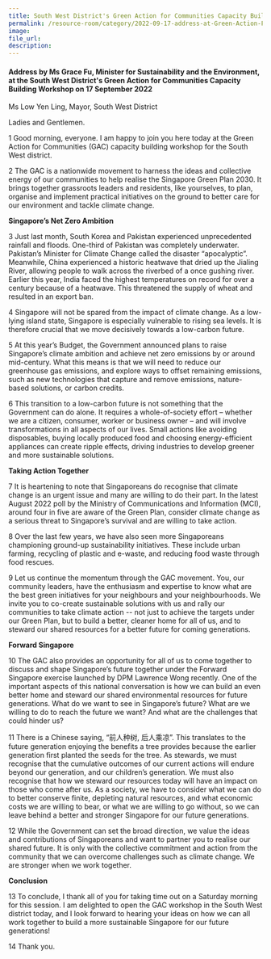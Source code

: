 ```yaml
---  
title: South West District's Green Action for Communities Capacity Building Workshop - Ms Grace Fu  
permalink: /resource-room/category/2022-09-17-address-at-Green-Action-For-Communities-Capacity-Building-Workshop/
image:  
file_url:  
description:  
---  
```


#### Address by Ms Grace Fu, Minister for Sustainability and the Environment, at the South West District's Green Action for Communities Capacity Building Workshop on 17 September 2022 

Ms Low Yen Ling, Mayor, South West District     

Ladies and Gentlemen.  

1 Good morning, everyone. I am happy to join you here today at the Green Action for Communities (GAC) capacity building workshop for the South West district.    

2 The GAC is a nationwide movement to harness the ideas and collective energy of our communities to help realise the Singapore Green Plan 2030. It brings together grassroots leaders and residents, like yourselves, to plan, organise and implement practical initiatives on the ground to better care for our environment and tackle climate change.   

**Singapore’s Net Zero Ambition**

3 Just last month, South Korea and Pakistan experienced unprecedented rainfall and floods. One-third of Pakistan was completely underwater. Pakistan’s Minister for Climate Change called the disaster “apocalyptic”. Meanwhile, China experienced a historic heatwave that dried up the Jialing River, allowing people to walk across the riverbed of a once gushing river. Earlier this year, India faced the highest temperatures on record for over a century because of a heatwave. This threatened the supply of wheat and resulted in an export ban.   

4 Singapore will not be spared from the impact of climate change. As a low-lying island state, Singapore is especially vulnerable to rising sea levels. It is therefore crucial that we move decisively towards a low-carbon future.   

5 At this year’s Budget, the Government announced plans to raise Singapore’s climate ambition and achieve net zero emissions by or around mid-century. What this means is that we will need to reduce our greenhouse gas emissions, and explore ways to offset remaining emissions, such as new technologies that capture and remove emissions, nature-based solutions, or carbon credits.   

6 This transition to a low-carbon future is not something that the Government can do alone. It requires a whole-of-society effort – whether we are a citizen, consumer, worker or business owner – and will involve transformations in all aspects of our lives. Small actions like avoiding disposables, buying locally produced food and choosing energy-efficient appliances can create ripple effects, driving industries to develop greener and more sustainable solutions.   

**Taking Action Together**

7 It is heartening to note that Singaporeans do recognise that climate change is an urgent issue and many are willing to do their part. In the latest August 2022 poll by the Ministry of Communications and Information (MCI), around four in five are aware of the Green Plan, consider climate change as a serious threat to Singapore’s survival and are willing to take action.    

8 Over the last few years, we have also seen more Singaporeans championing ground-up sustainability initiatives. These include urban farming, recycling of plastic and e-waste, and reducing food waste through food rescues.    

9 Let us continue the momentum through the GAC movement. You, our community leaders, have the enthusiasm and expertise to know what are the best green initiatives for your neighbours and your neighbourhoods.  We invite you to co-create sustainable solutions with us and rally our communities to take climate action -- not just to achieve the targets under our Green Plan, but to build a better, cleaner home for all of us, and to steward our shared resources for a better future for coming generations.    

**Forward Singapore**

10 The GAC also provides an opportunity for all of us to come together to discuss and shape Singapore’s future together under the Forward Singapore exercise launched by DPM Lawrence Wong recently. One of the important aspects of this national conversation is how we can build an even better home and steward our shared environmental resources for future generations. What do we want to see in Singapore’s future? What are we willing to do to reach the future we want? And what are the challenges that could hinder us?   

11 There is a Chinese saying, “前人种树, 后人乘凉”. This translates to the future generation enjoying the benefits a tree provides because the earlier generation first planted the seeds for the tree. As stewards, we must recognise that the cumulative outcomes of our current actions will endure beyond our generation, and our children’s generation. We must also recognise that how we steward our resources today will have an impact on those who come after us. As a society, we have to consider what we can do to better conserve finite, depleting natural resources, and what economic costs we are willing to bear, or what we are willing to go without, so we can leave behind a better and stronger Singapore for our future generations.    

12 While the Government can set the broad direction, we value the ideas and contributions of Singaporeans and want to partner you to realise our shared future. It is only with the collective commitment and action from the community that we can overcome challenges such as climate change. We are stronger when we work together.    

**Conclusion**

13 To conclude, I thank all of you for taking time out on a Saturday morning for this session. I am delighted to open the GAC workshop in the South West district today, and I look forward to hearing your ideas on how we can all work together to build a more sustainable Singapore for our future generations!   

14 Thank you.  

